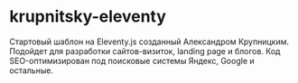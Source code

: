 # krupnitsky-eleventy

Стартовый шаблон на Eleventy.js созданный Александром Крупницким. Подойдет для разработки сайтов-визиток, landing page и блогов. Код SEO-оптимизирован под поисковые системы Яндекс, Google и остальные.